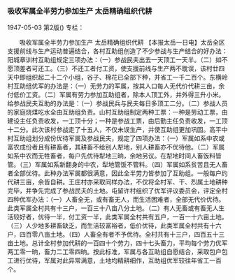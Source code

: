 ### 吸收军属全半劳力参加生产  太岳精确组织代耕

1947-05-03
第2版()
专栏：

　　吸收军属全半劳力参加生产
    太岳精确组织代耕
    【本报太岳一日电】太岳全区支援前线与生产运动普遍结合，各村互助组创造了不少参战与生产结合的好办法：阳城章训村互助组规定三项办法：（一）参战民夫出去一天顶工一天半。（二）如不愿顶差者可还工。（三）不还工者付工资，使支援前线与生产两不耽误，该村廿四天中即组织起二十二个小组，谷子、棉花已全部下种，并省工一千二百个。东横岭村互助组优军的办法是：（一）无劳力的军属，按其人口每人无代价代耕三亩，余付低价工资。（二）军属有劳力参加互助组者，除本人顶工外，并外得三升小米。给参战民夫互助的办法是：（一）参战民兵与民夫每日多顶工二分。（二）参战人员的家庭烧煤吃水全由互助组负责。山村互助组制定两种工票：一种是劳动工票，由建设主任负责收发，一工顶十分；一种是参战工票，由后勤主任负责收发，一工顶十二分。此次该村参战走了十五人，不仅未误生产，并使互助组更加巩固。高平中村互助组划分成份优待军属及参战民夫，规定了四项办法：（一）军属如系中农或富农成份者且有耕畜者，其耕畜不给别人犁地，别人耕畜亦不优待他。（二）军属如系中农而无牲畜者，每户先优待犁地三晌，余地另议。在犁地时间人畜饭料皆管。（三）军属如系新翻身的中农，犁地管饭不管料。（四）军属如系贫苦且无人畜者全部优待。此种办法军属都很满意，因此全半劳力皆参加了互助组。一般每户约代耕三亩，余皆自耕。王庄村亦采取同样办法，不仅将全村军、干、烈属土地耕种完毕，并争先完成了参战民夫的土地。屯留许村组织了优军评议委员会，评定全村四种优军办法：（一）人畜全无，或有畜无人，而生活困难者，全部无代价优待。此类军属全村共有十三户，一百三十八亩八分土地。（二）有人无畜或有畜无人生活较好者，优待一半，付工资一半，此类军属全村共有五户，一百一十六亩土地。（三）人少地多耕畜缺乏，而生活较富裕者，低价优待，此类军属全村共有十六户，四百零八亩土地。（四）人畜全有者不予优待。全村共有十三户，四百五十三亩土地。总计全村参加代耕的一百四十个劳力，四十七头畜力，平均每个劳力优军两工零一晌，畜力二工零四晌。按此标准，军属与各互助组自愿结合，采取包户包工进行优待，军属对此异常满意，土地均精耕细作，互助组优军较往年省工一百个。
